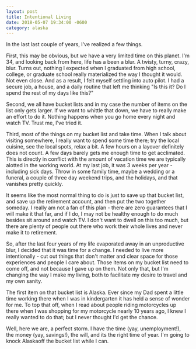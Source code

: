 ```yaml
---
layout: post
title: Intentional Living
date: 2018-05-07 19:34:00 -0600
category: alaska
---
```

In the last last couple of years, I've realized a few things.  

First, this may be obvious, but we have a very limited time on this planet.  I'm 34, and looking back from here, life has a been a blur.  A twisty, turny, crazy, blur.  Turns out, nothing I expected when I graduated from high school, college, or graduate school really materialized the way I thought it would.  Not even close.  And as a result, I felt myself settling into auto pilot. I had a secure job, a house, and a daily routine that left me thinking "Is this it? Do I spend the rest of my days like this?"

Second, we all have bucket lists and in my case the number of items on the list only gets larger.  If we want to whittle that down, we have to really make an effort to do it.  Nothing happens when you go home every night and watch TV.  Trust me, I've tried it.

Third, most of the things on my bucket list and take time.  When I talk about visiting somewhere, I really want to spend some time there; try the local cuisine, see the local spots, relax a bit.  A few hours on a layover definitely does not count.  A few days barely gets me enough time to get acclimated.  This is directly in conflict with the amount of vacation time we are typically alotted in the working world.  At my last job, it was 3 weeks per year - including sick days.  Throw in some family time, maybe a wedding or a funeral, a couple of three day weekend trips, and the holidays, and that vanishes pretty quickly.

It seems like the most normal thing to do is just to save up that bucket list, and save up the retirement account, and then put the two together someday.  I really am not a fan of this plan - there are zero guarantees that I will make it that far, and if I do, I may not be healthy enough to do much besides sit around and watch TV.  I don't want to dwell on this too much, but there are plenty of people out there who work their whole lives and never make it to retirement.

So, after the last four years of my life evaporated away in an unproductive blur, I decided that it was time for a change.  I needed to live more intentionally - cut out things that don't matter and clear space for those experiences and people I care about.  Those items on my bucket list need to come off, and not because I gave up on them.  Not only that, but I'm changing the way I make my living, both to facilitate my desire to travel and my own sanity.  

The first item on that bucket list is Alaska.  Ever since my Dad spent a little time working there when I was in kindergarten it has held a sense of wonder for me.  To top that off, when I read about people riding motorcycles up there when I was shopping for my motorcycle nearly 10 years ago, I knew I really wanted to do that; but I never thought I'd get the chance.

Well, here we are, a perfect storm.  I have the time (yay, unemployment!), the money (yay, savings!), the will, and its the right time of year.  I'm going to knock Alaskaoff the bucket list while I can.
